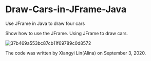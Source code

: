 # Draw-Cars-in-JFrame-Java
Use JFrame in Java to draw four cars

Show how to use the JFrame.
Using JFrame to draw cars.

![37b469a553bc87cb11f69789c0d8572](https://user-images.githubusercontent.com/75402059/182930317-bbeca9eb-54e1-4d0f-9061-75844ab6bd00.png)

The code was written by Xiangyi Lin(Alina) on September 3, 2020.
